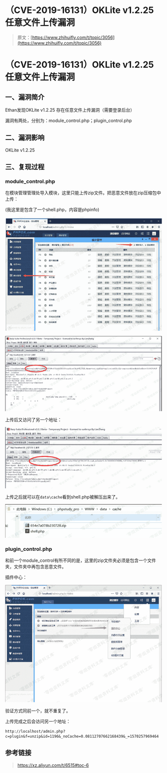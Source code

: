 # （CVE-2019-16131）OKLite v1.2.25 任意文件上传漏洞

> 原文：[https://www.zhihuifly.com/t/topic/3056](https://www.zhihuifly.com/t/topic/3056)

# （CVE-2019-16131）OKLite v1.2.25 任意文件上传漏洞

## 一、漏洞简介

Ethan发现OKLite v1.2.25 存在任意文件上传漏洞（需要登录后台）

漏洞有两处，分别为：module_control.php；plugin_control.php

## 二、漏洞影响

OKLite v1.2.25

## 三、复现过程

### module_control.php

在模块管理管理处导入模块，这里只能上传zip文件。把恶意文件放在zip压缩包中上传：

(我这里是包含了一个shell.php，内容是phpinfo)

![image](img/9a1b4d20a6f4082362d27fbe961344b6.png)

![image](img/12b0c36fc40be51115bacfe2c7349b5c.png)

上传后又访问了另一个地址：

![image](img/cf89751762cfcb17ca5fa6b299e59b44.png)

上传之后就可以在`data\cache`看到shell.php被解压出来了。

![image](img/3e274ec5e18908c37604307388e0505c.png)

### plugin_control.php

和前一个module_control有所不同的是，这里的zip文件夹必须是包含一个文件夹，文件夹中再包含恶意文件。

插件中心：

![image](img/74b3d6c71fce5d69c382f8830b4610e0.png)

验证方式同前一个，就不重复了。

上传完成之后会访问另一个地址：

```
http://localhost/admin.php?c=plugin&f=unzip&id=1196&_noCache=0.08112707662168439&_=1570257969464 
```

## 参考链接

> https://xz.aliyun.com/t/6515#toc-6